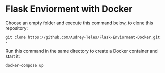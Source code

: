 # Flask Enviorment with Docker 

Choose an empty folder and execute this command below, to clone this repository:
```
git clone https://github.com/Audrey-Teles/Flask-Enviorment-Docker.git .
```

Run this command in the same directory to create a Docker container and start it:
``` 
docker-compose up
```

